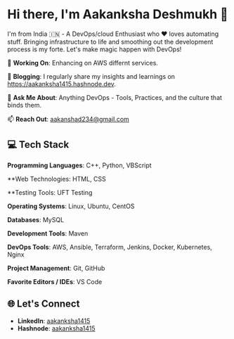 # Hi there, I'm Aakanksha Deshmukh 👋

I'm from India 🇮🇳 - A DevOps/cloud Enthusiast who ♥ loves automating stuff. Bringing infrastructure to life and smoothing out the development process is my forte. Let's make magic happen with DevOps!

🔭 **Working On**: Enhancing on AWS differnt services.

📝 **Blogging**: I regularly share my insights and learnings on https://aakanksha1415.hashnode.dev.

💬 **Ask Me About**: Anything DevOps - Tools, Practices, and the culture that binds them.

📫 **Reach Out**: aakanshad234@gmail.com

## 💻 Tech Stack

**Programming Languages**: C++, Python, VBScript

**Web Technologies: HTML, CSS

**Testing Tools: UFT Testing

**Operating Systems**: Linux, Ubuntu, CentOS

**Databases**: MySQL

**Development Tools**: Maven

**DevOps Tools**: AWS, Ansible, Terraform, Jenkins, Docker, Kubernetes, Nginx 

**Project Management**: Git, GitHub

**Favorite Editors / IDEs**: VS Code

## 🌐 Let's Connect

- **LinkedIn**: [aakanksha1415](https://www.linkedin.com/in/aakanksha1415)
- **Hashnode**: [aakanksha1415](https://aakanksha1415.hashnode.dev)



